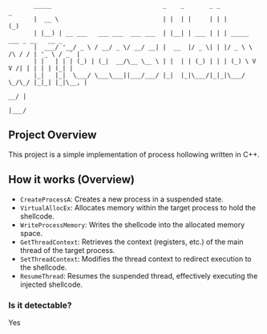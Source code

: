 ```
       _____                               _    _       _ _               _             
       |  __ \                             | |  | |     | | |             (_)            
       | |__) | __ ___   ___ ___  ___ ___  | |__| | ___ | | | _____      ___ _ __   __ _ 
       |  ___/ '__/ _ \ / __/ _ \/ __/ __| |  __  |/ _ \| | |/ _ \ \ /\ / / | '_ \ / _` |
       | |   | | | (_) | (_|  __/\__ \__ \ | |  | | (_) | | | (_) \ V  V /| | | | | (_| |
       |_|   |_|  \___/ \___\___||___/___/ |_|  |_|\___/|_|_|\___/ \_/\_/ |_|_| |_|\__, |
                                                                                    __/ |
                                                                                   |___/ 
```

## Project Overview
This project is a simple implementation of process hollowing written in C++.

## How it works (Overview)
- `CreateProcessA`: Creates a new process in a suspended state.
- `VirtualAllocEx`: Allocates memory within the target process to hold the shellcode.
- `WriteProcessMemory`: Writes the shellcode into the allocated memory space.
- `GetThreadContext`: Retrieves the context (registers, etc.) of the main thread of the target process.
- `SetThreadContext`: Modifies the thread context to redirect execution to the shellcode.
- `ResumeThread`: Resumes the suspended thread, effectively executing the injected shellcode.

### Is it detectable?
Yes
